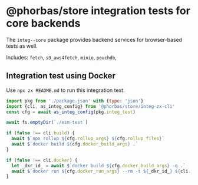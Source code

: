 # @phorbas/store integration tests for core backends

The `integ--core` package provides backend services for browser-based tests as well.

Includes: `fetch`, `s3_aws4fetch`, `minio`, `pouchdb`, 


## Integration test using Docker

Use `npx zx README.md` to run this integration test.

```javascript
import pkg from './package.json' with {type: 'json'}
import {cli, as_integ_config} from '@phorbas/store/integ-zx-cli'
const cfg = await as_integ_config(pkg.integ_test)

await fs.emptyDir(`./esm-test`)

if (false !== cli.build) {
  await $`npx rollup ${cfg.rollup_args} ${cfg.rollup_files}`
  await $`docker build ${cfg.docker_build_args} .`
}

if (false !== cli.docker) {
  let _dkr_id_ = await $`docker build ${cfg.docker_build_args} -q .`
  await $`docker run ${cfg.docker_run_args} --rm -t ${_dkr_id_} ${cli._}`
}
```


